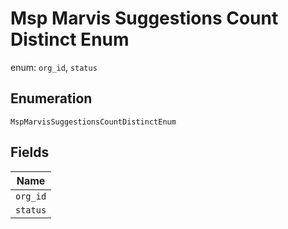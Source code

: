 
# Msp Marvis Suggestions Count Distinct Enum

enum: `org_id`, `status`

## Enumeration

`MspMarvisSuggestionsCountDistinctEnum`

## Fields

| Name |
|  --- |
| `org_id` |
| `status` |

